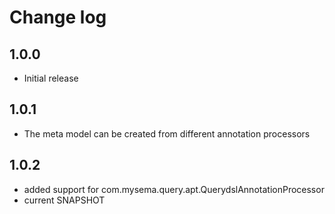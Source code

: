 # Change log

## 1.0.0
* Initial release

## 1.0.1
* The meta model can be created from different annotation processors

## 1.0.2
* added support for com.mysema.query.apt.QuerydslAnnotationProcessor
* current SNAPSHOT